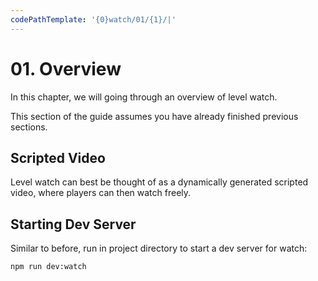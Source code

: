 ```yaml
---
codePathTemplate: '{0}watch/01/{1}/|'
---
```


# 01. Overview

In this chapter, we will going through an overview of level watch.

This section of the guide assumes you have already finished previous sections.

## Scripted Video

Level watch can best be thought of as a dynamically generated scripted video, where players can then watch freely.

## Starting Dev Server

Similar to before, run in project directory to start a dev server for watch:

```bash
npm run dev:watch
```
